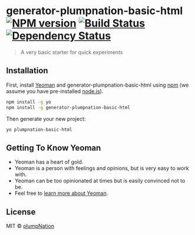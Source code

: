 # generator-plumpnation-basic-html [![NPM version][npm-image]][npm-url] [![Build Status][travis-image]][travis-url] [![Dependency Status][daviddm-image]][daviddm-url]
> A very basic starter for quick experiments

## Installation

First, install [Yeoman](http://yeoman.io) and generator-plumpnation-basic-html using [npm](https://www.npmjs.com/) (we assume you have pre-installed [node.js](https://nodejs.org/)).

```bash
npm install -g yo
npm install -g generator-plumpnation-basic-html
```

Then generate your new project:

```bash
yo plumpnation-basic-html
```

## Getting To Know Yeoman

 * Yeoman has a heart of gold.
 * Yeoman is a person with feelings and opinions, but is very easy to work with.
 * Yeoman can be too opinionated at times but is easily convinced not to be.
 * Feel free to [learn more about Yeoman](http://yeoman.io/).

## License

MIT © [plumpNation]()


[npm-image]: https://badge.fury.io/js/generator-plumpnation-basic-html.svg
[npm-url]: https://npmjs.org/package/generator-plumpnation-basic-html
[travis-image]: https://travis-ci.org/plumpnation/generator-plumpnation-basic-html.svg?branch=master
[travis-url]: https://travis-ci.org/plumpnation/generator-plumpnation-basic-html
[daviddm-image]: https://david-dm.org/plumpnation/generator-plumpnation-basic-html.svg?theme=shields.io
[daviddm-url]: https://david-dm.org/plumpnation/generator-plumpnation-basic-html
